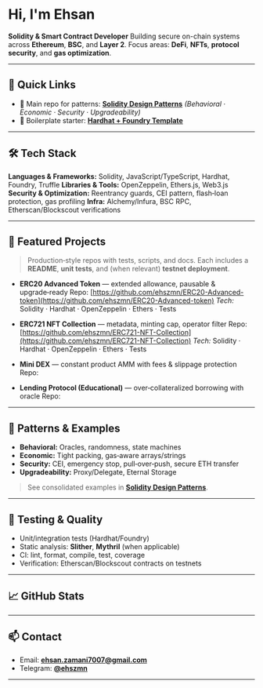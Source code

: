 # Hi, I'm Ehsan 

**Solidity & Smart Contract Developer**
Building secure on-chain systems across **Ethereum**, **BSC**, and **Layer 2**.
Focus areas: **DeFi**, **NFTs**, **protocol security**, and **gas optimization**.

---

## 🔗 Quick Links

* 🧪 Main repo for patterns: **[Solidity Design Patterns](https://github.com/ehszmn/solidity-patterns)** *(Behavioral · Economic · Security · Upgradeability)*
* 🧰 Boilerplate starter: **[Hardhat + Foundry Template](https://github.com/ehszmn/hardhat-foundry-starter)**

---

## 🛠️ Tech Stack

**Languages & Frameworks:** Solidity, JavaScript/TypeScript, Hardhat, Foundry, Truffle
**Libraries & Tools:** OpenZeppelin, Ethers.js, Web3.js
**Security & Optimization:** Reentrancy guards, CEI pattern, flash‑loan protection, gas profiling
**Infra:** Alchemy/Infura, BSC RPC, Etherscan/Blockscout verifications

---

## 📂 Featured Projects

> Production‑style repos with tests, scripts, and docs. Each includes a **README**, **unit tests**, and (when relevant) **testnet deployment**.

* **ERC20 Advanced Token** — extended allowance, pausable & upgrade‑ready
  Repo: [https://github.com/ehszmn/ERC20-Advanced-token](https://github.com/ehszmn/ERC20-Advanced-token)
  *Tech:* Solidity · Hardhat · OpenZeppelin · Ethers · Tests

* **ERC721 NFT Collection** — metadata, minting cap, operator filter
  Repo: [https://github.com/ehszmn/ERC721-NFT-Collection](https://github.com/ehszmn/ERC721-NFT-Collection)
  *Tech:* Solidity · Hardhat · OpenZeppelin · Ethers · Tests

* **Mini DEX** — constant product AMM with fees & slippage protection
  Repo: 

* **Lending Protocol (Educational)** — over‑collateralized borrowing with oracle
  Repo: 

---

## 🧩 Patterns & Examples

* **Behavioral:** Oracles, randomness, state machines
* **Economic:** Tight packing, gas‑aware arrays/strings
* **Security:** CEI, emergency stop, pull‑over‑push, secure ETH transfer
* **Upgradeability:** Proxy/Delegate, Eternal Storage

> See consolidated examples in **[Solidity Design Patterns](https://github.com/ehszmn/solidity-patterns)**.

---

## 🧪 Testing & Quality

* Unit/integration tests (Hardhat/Foundry)
* Static analysis: **Slither**, **Mythril** (when applicable)
* CI: lint, format, compile, test, coverage
* Verification: Etherscan/Blockscout contracts on testnets

---

## 📈 GitHub Stats

---

## 📫 Contact

* Email: **[ehsan.zamani7007@gmail.com](mailto:ehsan.zamani7007@gmail.com)**
* Telegram: **[@ehszmn](https://t.me/ehszmn)**

---
